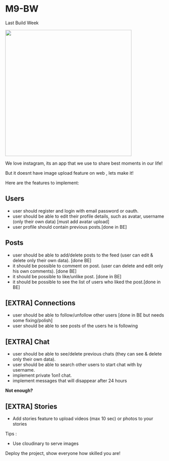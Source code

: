 # M9-BW

Last Build Week

<img src="https://www.freepnglogos.com/uploads/instagram-logo-png-transparent-0.png" width="400">

We love instagram, its an app that we use to share best moments in our life!

But it doesnt have image upload feature on web , lets make it!

Here are the features to implement:

## Users

- user should register and login with email password or oauth.
- user should be able to edit their profile details, such as avatar, username (only their own data) [must add avatar upload]
- user profile should contain previous posts.[done in BE]

## Posts

- user should be able to add/delete posts to the feed (user can edit & delete only their own data). [done BE]
- it should be possible to comment on post. (user can delete and edit only his own comments). [done BE]
- it should be possible to like/unlike post. [done in BE]
- it should be possible to see the list of users who liked the post.[done in BE]

## [EXTRA] Connections

- user should be able to follow/unfollow other users [done in BE but needs some fixing/polish]
- user should be able to see posts of the users he is following

## [EXTRA] Chat

- user should be able to see/delete previous chats (they can see & delete only their own data).
- user should be able to search other users to start chat with by username.
- implement private 1on1 chat.
- implement messages that will disappear after 24 hours

**Not enough?**

## [EXTRA] Stories

- Add stories feature to upload videos (max 10 sec) or photos to your stories

Tips :

- Use cloudinary to serve images

Deploy the project, show everyone how skilled you are!
